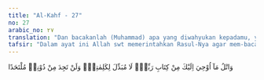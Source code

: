 ```yaml
---
title: "Al-Kahf - 27"
no: 27
arabic_no: ٢٧
translation: "Dan bacakanlah (Muhammad) apa yang diwahyukan kepadamu, yaitu Kitab Tuhanmu (Al-Qur'an). Tidak ada yang dapat mengubah kalimat-kalimat-Nya. Dan engkau tidak akan dapat menemukan tempat berlindung selain kepada-Nya."
tafsir: "Dalam ayat ini Allah swt memerintahkan Rasul-Nya agar mem-bacakan Al-Qur'an yang diwahyukan kepadanya, mengamalkan isinya, menyampaikan kepada umat manusia, dan mengikuti perintah dan larangan yang tercantum di dalamnya. Tugas Rasul saw adalah menyampaikan wahyu Allah itu kepada umat manusia, sebagaimana dijelaskan dalam firman-Nya:\n\nWahai Rasul! Sampaikanlah apa yang diturunkan Tuhanmu kepadamu. Jika tidak engkau lakukan (apa yang diperintahkan itu) berarti engkau tidak menyampaikan amanat-Nya. Dan Allah memelihara engkau dari (gangguan) manusia. Sungguh, Allah tidak memberi petunjuk kepada orang-orang kafir. (al-Ma'idah/5: 67)\n\nRasulullah tidak perlu mempedulikan perkataan orang-orang yang menghendaki agar ayat-ayat Al-Qur'an itu didatangkan sesuai dengan kepentingan mereka. Mereka berkata, \"Datangkan ayat Al-Qur'an yang lain daripada ini atau ganti dengan yang lain.\" Sesungguhnya tidak ada seorangpun yang dapat mengganti ataupun mengubah kalimat-kalimat Al-Qur'an, baik kalimat perintah ataupun larangan, baik kalimat ancaman terhadap mereka yang melakukan kemaksiatan ataupun janji Allah kepada mereka yang taat dan berbuat kebaikan. Hanya Allah Yang Kuasa mengubah atau mengganti kalimatnya berdasarkan hikmah-Nya. Firman Allah swt:\n\nAllah menghapus dan menetapkan apa yang Dia kehendaki. Dan di sisi-Nya terdapat Ummul Kitab (Lauh Mahfudh). (ar-Ra'd/13: 39)\n\nPergantian ayat oleh Allah dalam Al-Qur'an dimaksudkan untuk mencapai tujuan yang lebih besar manfaatnya, sebagaimana firman-Nya:\n\nDan apabila Kami mengganti suatu ayat dengan ayat yang lain, dan Allah lebih mengetahui apa yang diturunkan-Nya¦. (an-Nahl/16: 101)\n\nSegala ketentuan atau hukum yang telah ditetapkan Allah haruslah dipatuhi. Jika tidak, pasti akan ada hukuman yang diberikan Allah sesuai dengan apa yang sebelumnya telah diancamkan kepada orang-orang yang melanggar garis-garis yang ditetapkan-Nya. Tak seorang pun yang dapat menjadi pelindung, kecuali Allah swt karena kekuasaan-Nya meliputi makhluk-Nya. Tak seorangpun yang dapat lolos dari hukuman yang telah ditetapkan-Nya."
---
```

وَاتْلُ مَآ اُوْحِيَ اِلَيْكَ مِنْ كِتَابِ رَبِّكَۗ  لَا مُبَدِّلَ لِكَلِمٰتِهٖۗ وَلَنْ تَجِدَ مِنْ دُوْنِهٖ مُلْتَحَدًا